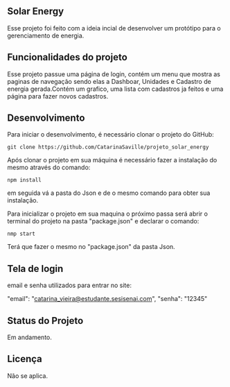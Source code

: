 ## Solar Energy

Esse projeto foi feito com a ideia incial de desenvolver um protótipo para o gerenciamento de energia.

## Funcionalidades do projeto

Esse projeto passue uma página de login, contém um menu que mostra as paginas de navegação sendo elas a Dashboar, Unidades e Cadastro de energia gerada.Contém um grafico, uma lista com cadastros ja feitos e uma página para fazer novos cadastros.

## Desenvolvimento

Para iniciar o desenvolvimento, é necessário clonar o projeto do GitHub:

```shell
git clone https://github.com/CatarinaSaville/projeto_solar_energy

```
Após clonar o projeto em sua máquina é necessário fazer a instalação do mesmo através do comando:
```shell
npm install

```
em seguida vá a pasta do Json e de o mesmo comando para obter sua instalação.

Para inicializar o projeto em sua maquina o próximo passa será abrir o terminal do projeto na pasta "package.json" e declarar o comando:
```shell
nmp start

```
Terá que fazer o mesmo no "package.json" da pasta Json.

## Tela de login

email e senha utilizados para entrar no site:

 "email": "catarina_vieira@estudante.sesisenai.com",
 "senha": "12345"

## Status do Projeto

Em andamento.


## Licença

Não se aplica.